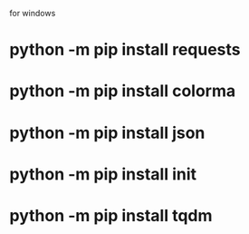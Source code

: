 for windows
# python -m pip install requests
# python -m pip install colorma
# python -m pip install json
# python -m pip install init
# python -m pip install tqdm
